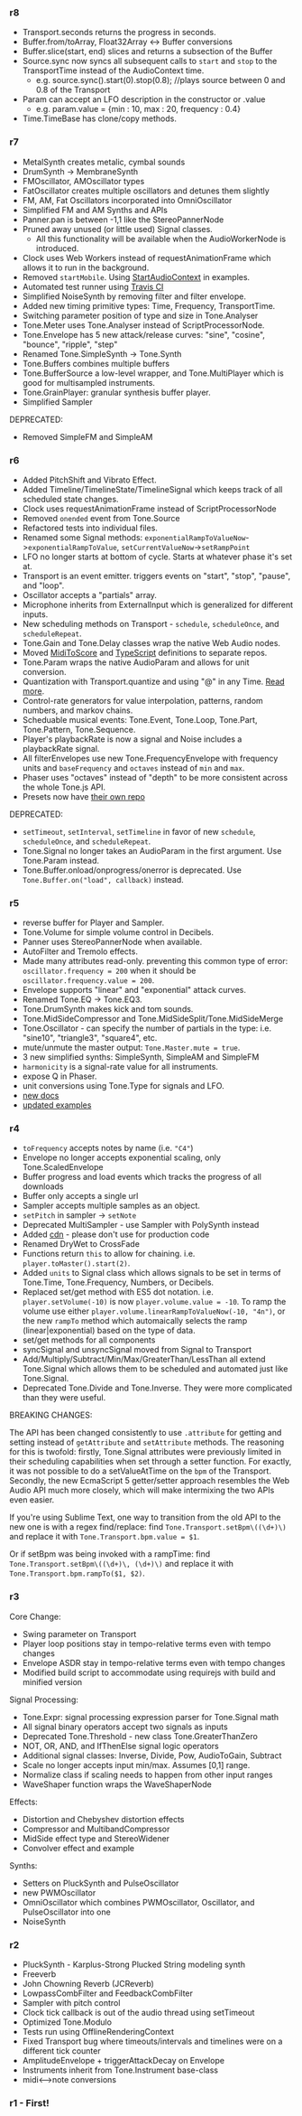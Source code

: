 ### r8

* Transport.seconds returns the progress in seconds. 
* Buffer.from/toArray, Float32Array <-> Buffer conversions
* Buffer.slice(start, end) slices and returns a subsection of the Buffer
* Source.sync now syncs all subsequent calls to `start` and `stop` to the TransportTime instead of the AudioContext time. 
	* e.g. source.sync().start(0).stop(0.8); //plays source between 0 and 0.8 of the Transport
* Param can accept an LFO description in the constructor or .value
	* e.g. param.value = {min : 10, max : 20, frequency : 0.4}
* Time.TimeBase has clone/copy methods.

### r7

* MetalSynth creates metalic, cymbal sounds
* DrumSynth -> MembraneSynth
* FMOscillator, AMOscillator types
* FatOscillator creates multiple oscillators and detunes them slightly
* FM, AM, Fat Oscillators incorporated into OmniOscillator
* Simplified FM and AM Synths and APIs
* Panner.pan is between -1,1 like the StereoPannerNode
* Pruned away unused (or little used) Signal classes. 
	* All this functionality will be available when the AudioWorkerNode is introduced. 
* Clock uses Web Workers instead of requestAnimationFrame which allows it to run in the background. 
* Removed `startMobile`. Using [StartAudioContext](https://github.com/tambien/StartAudioContext) in examples. 
* Automated test runner using [Travis CI](https://travis-ci.org/Tonejs/Tone.js/)
* Simplified NoiseSynth by removing filter and filter envelope.
* Added new timing primitive types: Time, Frequency, TransportTime.
* Switching parameter position of type and size in Tone.Analyser
* Tone.Meter uses Tone.Analyser instead of ScriptProcessorNode.
* Tone.Envelope has 5 new attack/release curves: "sine", "cosine", "bounce", "ripple", "step"
* Renamed Tone.SimpleSynth -> Tone.Synth
* Tone.Buffers combines multiple buffers
* Tone.BufferSource a low-level wrapper, and Tone.MultiPlayer which is good for multisampled instruments.
* Tone.GrainPlayer: granular synthesis buffer player. 
* Simplified Sampler

DEPRECATED:
* Removed SimpleFM and SimpleAM

### r6

* Added PitchShift and Vibrato Effect.
* Added Timeline/TimelineState/TimelineSignal which keeps track of all scheduled state changes.
* Clock uses requestAnimationFrame instead of ScriptProcessorNode
* Removed `onended` event from Tone.Source
* Refactored tests into individual files. 
* Renamed some Signal methods: `exponentialRampToValueNow`->`exponentialRampToValue`, `setCurrentValueNow`->`setRampPoint`
* LFO no longer starts at bottom of cycle. Starts at whatever phase it's set at.
* Transport is an event emitter. triggers events on "start", "stop", "pause", and "loop". 
* Oscillator accepts a "partials" array. 
* Microphone inherits from ExternalInput which is generalized for different inputs.
* New scheduling methods on Transport - `schedule`, `scheduleOnce`, and `scheduleRepeat`.
* Tone.Gain and Tone.Delay classes wrap the native Web Audio nodes.
* Moved [MidiToScore](https://github.com/Tonejs/MidiConvert) and [TypeScript](https://github.com/Tonejs/TypeScript) definitions to separate repos.
* Tone.Param wraps the native AudioParam and allows for unit conversion. 
* Quantization with Transport.quantize and using "@" in any Time. [Read more](https://github.com/Tonejs/Tone.js/wiki/Time).
* Control-rate generators for value interpolation, patterns, random numbers, and markov chains. 
* Scheduable musical events: Tone.Event, Tone.Loop, Tone.Part, Tone.Pattern, Tone.Sequence. 
* Player's playbackRate is now a signal and Noise includes a playbackRate signal. 
* All filterEnvelopes use new Tone.FrequencyEnvelope with frequency units and `baseFrequency` and `octaves` instead of `min` and `max`. 
* Phaser uses "octaves" instead of "depth" to be more consistent across the whole Tone.js API. 
* Presets now have [their own repo](https://github.com/Tonejs/Presets)

DEPRECATED:
* `setTimeout`, `setInterval`, `setTimeline` in favor of new `schedule`, `scheduleOnce`, and `scheduleRepeat`.
* Tone.Signal no longer takes an AudioParam in the first argument. Use Tone.Param instead. 
* Tone.Buffer.onload/onprogress/onerror is deprecated. Use `Tone.Buffer.on("load", callback)` instead. 

### r5

* reverse buffer for Player and Sampler.
* Tone.Volume for simple volume control in Decibels.
* Panner uses StereoPannerNode when available.
* AutoFilter and Tremolo effects. 
* Made many attributes read-only. preventing this common type of error: `oscillator.frequency = 200` when it should be `oscillator.frequency.value = 200`.
* Envelope supports "linear" and "exponential" attack curves. 
* Renamed Tone.EQ -> Tone.EQ3. 
* Tone.DrumSynth makes kick and tom sounds.
* Tone.MidSideCompressor and Tone.MidSideSplit/Tone.MidSideMerge
* Tone.Oscillator - can specify the number of partials in the type: i.e. "sine10", "triangle3", "square4", etc.
* mute/unmute the master output: `Tone.Master.mute = true`. 
* 3 new simplified synths: SimpleSynth, SimpleAM and SimpleFM
* `harmonicity` is a signal-rate value for all instruments. 
* expose Q in Phaser. 
* unit conversions using Tone.Type for signals and LFO. 
* [new docs](http://tonejs.org/docs)
* [updated examples](http://tonejs.org/examples)

### r4

* `toFrequency` accepts notes by name (i.e. `"C4"`)
* Envelope no longer accepts exponential scaling, only Tone.ScaledEnvelope
* Buffer progress and load events which tracks the progress of all downloads
* Buffer only accepts a single url
* Sampler accepts multiple samples as an object.
* `setPitch` in sampler -> `setNote`
* Deprecated MultiSampler - use Sampler with PolySynth instead
* Added [cdn](http://cdn.tonejs.org/latest/Tone.min.js) - please don't use for production code
* Renamed DryWet to CrossFade
* Functions return `this` to allow for chaining. i.e. `player.toMaster().start(2)`.
* Added `units` to Signal class which allows signals to be set in terms of Tone.Time, Tone.Frequency, Numbers, or Decibels.
* Replaced set/get method with ES5 dot notation. i.e. `player.setVolume(-10)` is now `player.volume.value = -10`.
	To ramp the volume use either `player.volume.linearRampToValueNow(-10, "4n")`, or the new `rampTo` method which automaically selects the ramp (linear|exponential) based on the type of data. 
* set/get methods for all components
* syncSignal and unsyncSignal moved from Signal to Transport
* Add/Multiply/Subtract/Min/Max/GreaterThan/LessThan all extend Tone.Signal which allows them to be scheduled and automated just like Tone.Signal.
* Deprecated Tone.Divide and Tone.Inverse. They were more complicated than they were useful.

BREAKING CHANGES:

The API has been changed consistently to use `.attribute` for getting and setting instead of `getAttribute` and `setAttribute` methods. The reasoning for this is twofold: firstly, Tone.Signal attributes were previously limited in their scheduling capabilities when set through a setter function. For exactly, it was not possible to do a setValueAtTime on the `bpm` of the Transport. Secondly, the new EcmaScript 5 getter/setter approach resembles the Web Audio API much more closely, which will make intermixing the two APIs even easier. 

If you're using Sublime Text, one way to transition from the old API to the new one is with a regex find/replace:
	find `Tone.Transport.setBpm\((\d+)\)` and replace it with `Tone.Transport.bpm.value = $1`.

Or if setBpm was being invoked with a rampTime:
	find `Tone.Transport.setBpm\((\d+)\, (\d+)\)` and replace it with `Tone.Transport.bpm.rampTo($1, $2)`.


### r3

Core Change:

* Swing parameter on Transport
* Player loop positions stay in tempo-relative terms even with tempo changes
* Envelope ASDR stay in tempo-relative terms even with tempo changes
* Modified build script to accommodate using requirejs with build and minified version

Signal Processing:

* Tone.Expr: signal processing expression parser for Tone.Signal math
* All signal binary operators accept two signals as inputs
* Deprecated Tone.Threshold - new class Tone.GreaterThanZero
* NOT, OR, AND, and IfThenElse signal logic operators
* Additional signal classes: Inverse, Divide, Pow, AudioToGain, Subtract
* Scale no longer accepts input min/max. Assumes [0,1] range.
* Normalize class if scaling needs to happen from other input ranges
* WaveShaper function wraps the WaveShaperNode

Effects:

* Distortion and Chebyshev distortion effects
* Compressor and MultibandCompressor
* MidSide effect type and StereoWidener
* Convolver effect and example

Synths:

* Setters on PluckSynth and PulseOscillator
* new PWMOscillator
* OmniOscillator which combines PWMOscillator, Oscillator, and PulseOscillator into one
* NoiseSynth


### r2

* PluckSynth - Karplus-Strong Plucked String modeling synth
* Freeverb
* John Chowning Reverb (JCReverb)
* LowpassCombFilter and FeedbackCombFilter
* Sampler with pitch control
* Clock tick callback is out of the audio thread using setTimeout
* Optimized Tone.Modulo
* Tests run using OfflineRenderingContext
* Fixed Transport bug where timeouts/intervals and timelines were on a different tick counter
* AmplitudeEnvelope + triggerAttackDecay on Envelope
* Instruments inherit from Tone.Instrument base-class
* midi<-->note conversions


### r1 - First!